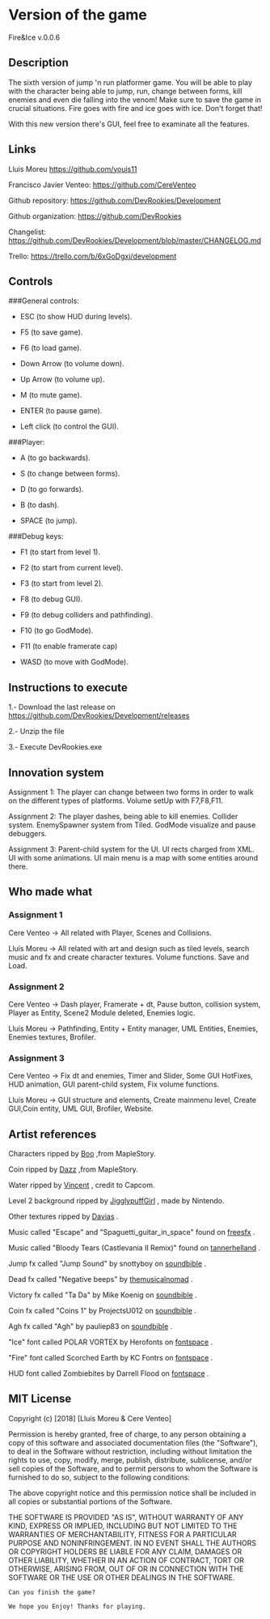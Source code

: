 ﻿# Version of the game

Fire&Ice v.0.0.6

## Description

The sixth version of jump 'n run platformer game. You will be able to play with the character being able to jump, run, change between forms, kill enemies and even die falling into the venom! Make sure to save the game in crucial situations.
Fire goes with fire and ice goes with ice. Don't forget that!

With this new version there's GUI, feel free to examinate all the features.

## Links

Lluis Moreu https://github.com/youis11 

Francisco Javier Venteo: https://github.com/CereVenteo 

Github repository: https://github.com/DevRookies/Development

Github organization: https://github.com/DevRookies

Changelist: https://github.com/DevRookies/Development/blob/master/CHANGELOG.md

Trello: https://trello.com/b/6xGoDgxj/development

## Controls
###General controls:

- ESC (to show HUD during levels).

- F5 (to save game).

- F6 (to load game).

- Down Arrow (to volume down).

- Up Arrow (to volume up).

- M (to mute game).

- ENTER (to pause game).

- Left click (to control the GUI).

###Player: 

- A (to go backwards).
- S (to change between forms).
- D (to go forwards).

- B (to dash).

- SPACE (to jump).

###Debug keys:

- F1 (to start from level 1).

- F2 (to start from current level). 

- F3 (to start from level 2).

- F8 (to debug GUI).

- F9 (to debug colliders and pathfinding).

- F10 (to go GodMode).

- F11 (to enable framerate cap)

- WASD (to move with GodMode).

## Instructions to execute

1.- Download the last release on https://github.com/DevRookies/Development/releases

2.- Unzip the file

3.- Execute DevRookies.exe

## Innovation system

Assignment 1: The player can change between two forms in order to walk on the different types of platforms.
	      Volume setUp with F7,F8,F11.

Assignment 2: The player dashes, being able to kill enemies.
	      Collider system.
	      EnemySpawner system from Tiled.
	      GodMode visualize and pause debuggers.

Assignment 3: Parent-child system for the UI.
	      UI rects charged from XML.
	      UI with some animations.
	      UI main menu is a map with some entities around there.

## Who made what

### Assignment 1
Cere Venteo -> All related with Player, Scenes and Collisions.

Lluís Moreu -> All related with art and design such as tiled levels, search music and fx and create character textures. Volume functions. Save and Load.

### Assignment 2
Cere Venteo -> Dash player, Framerate + dt, Pause button, collision system, Player as Entity, Scene2 Module deleted, Enemies logic.

Lluís Moreu -> Pathfinding, Entity + Entity manager, UML Entities, Enemies, Enemies textures, Brofiler.

### Assignment 3
Cere Venteo -> Fix dt and enemies, Timer and Slider, Some GUI HotFixes, HUD animation, GUI parent-child system, Fix volume functions.

Lluís Moreu -> GUI structure and elements, Create mainmenu level, Create GUI,Coin entity, UML GUI, Brofiler, Website.

## Artist references

Characters ripped by [Boo](https://www.spriters-resource.com/submitter/Boo/) ,from MapleStory.

Coin ripped by [Dazz](https://www.spriters-resource.com/submitter/Dazz/) ,from MapleStory.

Water ripped by [Vincent](https://www.spriters-resource.com/submitter/Vincent/) , credit to Capcom. 

Level 2 background ripped by [JigglypuffGirl](https://www.spriters-resource.com/submitter/JigglyPuffGirl/) , made by Nintendo. 

Other textures ripped by [Davias](https://www.spriters-resource.com/submitter/Davias/) .

Music called "Escape" and "Spaguetti_guitar_in_space" found on [freesfx](http://www.freesfx.co.uk) .

Music called "Bloody Tears (Castlevania II Remix)" found on [tannerhelland](http://www.tannerhelland.com/4/bloody-tears-castlevania-ii-remix/) .

Jump fx called "Jump Sound" by snottyboy on [soundbible](http://soundbible.com/1343-Jump.html) .

Dead fx called "Negative beeps" by [themusicalnomad](https://freesound.org/people/themusicalnomad/) .

Victory fx called "Ta Da" by Mike Koenig on [soundbible](http://soundbible.com/1003-Ta-Da.html) .

Coin fx called "Coins 1" by ProjectsU012 on [soundbible](https://freesound.org/people/ProjectsU012/sounds/341695/) . 

Agh fx called "Agh" by pauliep83 on [soundbible](https://freesound.org/people/pauliep83/sounds/34249/) . 

"Ice" font called POLAR VORTEX by Herofonts on [fontspace](https://www.fontspace.com/herofonts/polar-vortex) .

"Fire" font called Scorched Earth by KC Fontrs on [fontspace](https://www.fontspace.com/kc-fonts/scorched-earth) .

HUD font called Zombiebites by Darrell Flood on [fontspace](https://www.fontspace.com/darrell-flood/zombiebites) .

## MIT License

Copyright (c) [2018] [Lluís Moreu & Cere Venteo]

Permission is hereby granted, free of charge, to any person obtaining a copy
of this software and associated documentation files (the "Software"), to deal
in the Software without restriction, including without limitation the rights
to use, copy, modify, merge, publish, distribute, sublicense, and/or sell
copies of the Software, and to permit persons to whom the Software is
furnished to do so, subject to the following conditions:

The above copyright notice and this permission notice shall be included in all
copies or substantial portions of the Software.

THE SOFTWARE IS PROVIDED "AS IS", WITHOUT WARRANTY OF ANY KIND, EXPRESS OR
IMPLIED, INCLUDING BUT NOT LIMITED TO THE WARRANTIES OF MERCHANTABILITY,
FITNESS FOR A PARTICULAR PURPOSE AND NONINFRINGEMENT. IN NO EVENT SHALL THE
AUTHORS OR COPYRIGHT HOLDERS BE LIABLE FOR ANY CLAIM, DAMAGES OR OTHER
LIABILITY, WHETHER IN AN ACTION OF CONTRACT, TORT OR OTHERWISE, ARISING FROM,
OUT OF OR IN CONNECTION WITH THE SOFTWARE OR THE USE OR OTHER DEALINGS IN THE
SOFTWARE.
~~~
Can you finish the game?

We hope you Enjoy! Thanks for playing.
